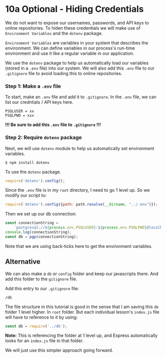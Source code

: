 # 10a Optional - Hiding Credentials
We do not want to expose our usernames, passwords, and API keys to online repositories. 
To hiden these credentials we will make use of `Environment Variables` and the `dotenv` package. 

`Environment Variables` are variables in your system that describes the environment.
We can define variables in our process's run-time environment and use it like a regular variable in our application. 

We use the `dotenv` package to help us automatically load our variables (stored in a `.env` file) into our system. 
We will also add this `.env` file to our `.gitignore` file to avoid loading this to online repositories.

### **Step 1:** Make a `.env` file
To start, make an `.env` file and add it to `.gitignore`. 
In the `.env` file, we can list our credntials / API keys here. 
```
PSQLUSER = xx
PSQLPWD = xxx
```
**!!! Be sure to add this `.env` file to `.gitignore` !!!**

### **Step 2:** Require `dotenv` package
Next, we will use `dotenv` module to help us automatically set environment variables. 
```
$ npm install dotenv
```
To use the `dotenv` package.
```javascript
require('dotenv').config();
```
Since the `.env` file is in my `root` directory, I need to go 1 level up. 
So we modify our script to: 
```javascript
require('dotenv').config({path: path.resolve(__dirname, "../.env")});
```

Then we set up our db connection: 
```javascript
const connectionString = 
    `postgresql://${process.env.PSQLUSER}:${process.env.PSQLPWD}@localhost:5432/test`; 
console.log(connectionString);
const db = pgp(connectionString); 
```
Note that we are using back-ticks here to get the environment variables. 

## Alternative
We can also make a `db` or `config` folder and keep our javascripts there. 
And add this folder to the `gitignore` file. 

Add this entry to our `.gitignore` file: 
```
/db
```

The file structure in this tutorial is good in the sense that I am saving this `db` folder 1 level higher. In `root` folder. 
But each individual lesson's `index.js` file will have to reference to it by using: 
```javascript
const db = require('../db'); 
```
**Note:** This is referencing the folder at 1 level up, and Express automatically looks for an `index.js` file in that folder.

We will just use this simpler approach going forward.